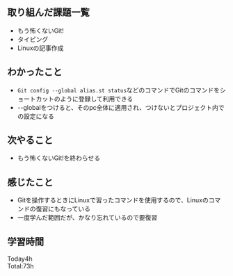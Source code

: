## 取り組んだ課題一覧
- もう怖くないGit!
- タイピング
- Linuxの記事作成
## わかったこと
- `Git config --global alias.st status`などのコマンドでGitのコマンドをショートカットのように登録して利用できる
- --globalをつけると、そのpc全体に適用され、つけないとプロジェクト内での設定になる
## 次やること
- もう怖くないGit!を終わらせる
## 感じたこと
- Gitを操作するときにLinuxで習ったコマンドを使用するので、Linuxのコマンドの復習にもなっている
- 一度学んだ範囲だが、かなり忘れているので要復習
## 学習時間
Today4h  
Total:73h  
